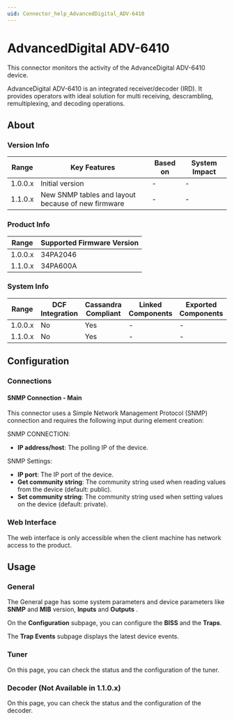 ```yaml
---
uid: Connector_help_AdvancedDigital_ADV-6410
---
```


# AdvancedDigital ADV-6410

This connector monitors the activity of the AdvanceDigital ADV-6410 device.

AdvanceDigital ADV-6410 is an integrated receiver/decoder (IRD). It provides operators with ideal solution for multi receiving, descrambling, remultiplexing, and decoding operations.

## About

### Version Info

| Range   | Key Features                                       | Based on | System Impact |
|---------|----------------------------------------------------|----------|---------------|
| 1.0.0.x | Initial version                                    | -        | -             |
| 1.1.0.x | New SNMP tables and layout because of new firmware | -        | -             |

### Product Info

| Range | Supported Firmware Version |
|------------------|-----------------------------|
| 1.0.0.x          | 34PA2046                    |
| 1.1.0.x          | 34PA600A                    |

### System Info

| Range     | DCF Integration     | Cassandra Compliant     | Linked Components     | Exported Components     |
|-----------|---------------------|-------------------------|-----------------------|-------------------------|
| 1.0.0.x   | No                  | Yes                     | -                     | -                       |
| 1.1.0.x   | No                  | Yes                     | -                     | -                       |

## Configuration

### Connections

#### SNMP Connection - Main

This connector uses a Simple Network Management Protocol (SNMP) connection and requires the following input during element creation:

SNMP CONNECTION:

- **IP address/host**: The polling IP of the device.

SNMP Settings:

- **IP port**: The IP port of the device.
- **Get community string**: The community string used when reading values from the device (default: public).
- **Set community string**: The community string used when setting values on the device (default: private).

### Web Interface

The web interface is only accessible when the client machine has network access to the product.

## Usage

### General

The General page has some system parameters and device parameters like **SNMP** and **MIB** version, **Inputs** and **Outputs** .

On the **Configuration** subpage, you can configure the **BISS** and the **Traps**.

The **Trap Events** subpage displays the latest device events.

### Tuner

On this page, you can check the status and the configuration of the tuner.

### Decoder (Not Available in 1.1.0.x)

On this page, you can check the status and the configuration of the decoder.
